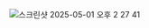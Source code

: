 ![스크린샷 2025-05-01 오후 2 27 41](https://github.com/user-attachments/assets/e9fb7ed8-b308-404c-a64e-9aa47864b8be)
